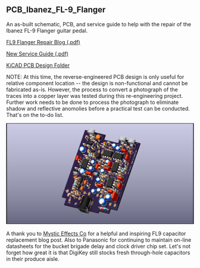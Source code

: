 ## PCB_Ibanez_FL-9_Flanger
 An as-built schematic, PCB, and service guide to help with the repair of the Ibanez FL-9 Flanger guitar pedal.
 
 [FL9 Flanger Repair Blog (.pdf)](https://github.com/CedarGroveStudios/PCB_Ibanez_FL-9_Flanger/blob/main/docs/repair_blog/Ibanez_FL9_Flanger_Repair_Blog.pdf)

 [New Service Guide (.pdf)](https://github.com/CedarGroveStudios/PCB_Ibanez_FL-9_Flanger/blob/main/docs/new_service_guide/Ibanez_FL9_Service_Guide.pdf)
 
 [KiCAD PCB Design Folder](https://github.com/CedarGroveStudios/PCB_Ibanez_FL-9_Flanger/tree/main/PCB)

 NOTE: At this time, the reverse-engineered PCB design is only useful for relative component location -- the design is non-functional and cannot be fabricated as-is. However, the process to convert a photograph of the traces into a copper layer was tested during this re-engineering project. Further work needs to be done to process the photograph to eliminate shadow and reflective anomolies before a practical test can be conducted. That's on the to-do list.

![PCB 3D rendered view](https://github.com/CedarGroveStudios/PCB_Ibanez_FL-9_Flanger/blob/main/PCB/Ibanez_FL-9_glam_top.png)

A thank you to [Mystic Effects Co](https://mysticeffectsco.com) for a helpful and inspiring FL9 capacitor replacement blog post. Also to Panasonic for continuing to maintain on-line datasheets for the bucket brigade delay and clock driver chip set. Let's not forget how great it is that DigiKey still stocks fresh through-hole capacitors in their produce aisle.
